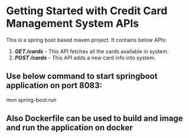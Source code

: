 # Getting Started with Credit Card Management System APIs

This is a spring boot based maven project. It contains below APIs:

1. ***GET /cards***  - This API fetches all the cards available in system.
2. ***POST /cards***  - This API adds a new card info into system.

## Use below command to start springboot application on port 8083:

mvn spring-boot:run

## Also Dockerfile can be used to build and image and run the application on docker
